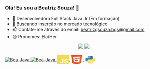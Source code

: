 ### Olá! Eu sou a Beatriz Souza! 👋

- 🌱 Desenvolvedora Full Stack Java Jr (Em formação)
- 🧮 Buscando inserção no mercado tecnológico
- 📫 Contate-me através do email: beatrizgsouza.bgs@gmail.com
- 😄 Pronomes: Ela/Her





<div align="center">
  <a href="https://github.com/BeaSouzaa">
  <img height="180em" src="https://github-readme-stats.vercel.app/api?username=BeaSouzaa&show_icons=true&theme=dracula&include_all_commits=true&count_private=true"/>
  <img height="180em" src="https://github-readme-stats.vercel.app/api/top-langs/?username=BeaSouzaa&layout=compact&langs_count=7&theme=dracula"/>
</div>
<div style="display: inline_block"><br>
  <img align = "center" alt ="Bea-Java" height= "30" width = "40" src = "https://cdn.jsdelivr.net/gh/devicons/devicon/icons/java/java-original-wordmark.svg">
  <img align = "center" alt = "Bea-Java" height = "30" width = "40" src="https://cdn.jsdelivr.net/gh/devicons/devicon/icons/mysql/mysql-original-wordmark.svg">

  <img align="center" alt="Bea-Js" height="30" width="40" src="https://raw.githubusercontent.com/devicons/devicon/master/icons/javascript/javascript-plain.svg">
  <img align="center" alt="Bea-HTML" height="30" width="40" src="https://raw.githubusercontent.com/devicons/devicon/master/icons/html5/html5-original.svg">
   <img align="center" alt="Bea-Python" height="30" width="40" src="https://raw.githubusercontent.com/devicons/devicon/master/icons/python/python-original.svg">
  

</div>
 
>
